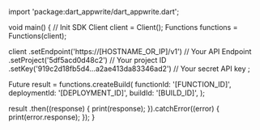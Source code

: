 import 'package:dart_appwrite/dart_appwrite.dart';

void main() { // Init SDK
  Client client = Client();
  Functions functions = Functions(client);

  client
    .setEndpoint('https://[HOSTNAME_OR_IP]/v1') // Your API Endpoint
    .setProject('5df5acd0d48c2') // Your project ID
    .setKey('919c2d18fb5d4...a2ae413da83346ad2') // Your secret API key
  ;

  Future result = functions.createBuild(
    functionId: '[FUNCTION_ID]',
    deploymentId: '[DEPLOYMENT_ID]',
    buildId: '[BUILD_ID]',
  );

  result
    .then((response) {
      print(response);
    }).catchError((error) {
      print(error.response);
  });
}